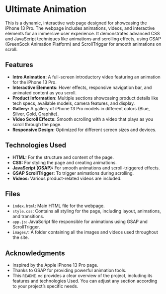 # Ultimate Animation

This is a dynamic, interactive web page designed for showcasing the iPhone 13 Pro. The webpage includes animations, videos, and interactive elements for an immersive user experience. It demonstrates advanced CSS and JavaScript techniques like animations and scrolling effects, using GSAP (GreenSock Animation Platform) and ScrollTrigger for smooth animations on scroll.

## Features

- **Intro Animation:** A full-screen introductory video featuring an animation for the iPhone 13 Pro.
- **Interactive Elements:** Hover effects, responsive navigation bar, and animated content as you scroll.
- **Product Information:** Multiple sections showcasing product details like tech specs, available models, camera features, and display.
- **Gallery:** A gallery of iPhone 13 Pro models in different colors (Blue, Silver, Gold, Graphite).
- **Video Scroll Effects:** Smooth scrolling with a video that plays as you scroll through the page.
- **Responsive Design:** Optimized for different screen sizes and devices.

## Technologies Used

- **HTML:** For the structure and content of the page.
- **CSS:** For styling the page and creating animations.
- **JavaScript (GSAP):** For smooth animations and scroll-triggered effects.
- **GSAP ScrollTrigger:** To trigger animations during scrolling.
- **Videos:** Various product-related videos are included.

## Files

- `index.html`: Main HTML file for the webpage.
- `style.css`: Contains all styling for the page, including layout, animations, and transitions.
- `app.js`: JavaScript file responsible for animations using GSAP and ScrollTrigger.
- `images/`: A folder containing all the images and videos used throughout the site.

## Acknowledgments
- Inspired by the Apple iPhone 13 Pro page.
- Thanks to GSAP for providing powerful animation tools.
- This `README.md` provides a clear overview of the project, including its features and technologies Used. You can adjust any section according to your project’s specific needs.


